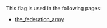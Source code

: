 This flag is used in the following pages:
 - [the_federation_army](../events/the_federation_army.md)
